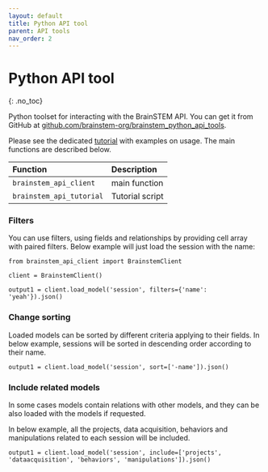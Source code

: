 ```yaml
---
layout: default
title: Python API tool
parent: API tools
nav_order: 2
---
```

# Python API tool
{: .no_toc}

Python toolset for interacting with the BrainSTEM API. You can get it from GitHub at [github.com/brainstem-org/brainstem_python_api_tools](https://github.com/brainstem-org/brainstem_python_api_tools).

Please see the dedicated [tutorial]({{"/tutorials/python-api-tool/"|absolute_url}}) with examples on usage. The main functions are described below.

| Function        | Description  |
|:-------------|:-------------|
| `brainstem_api_client` | main function |
| `brainstem_api_tutorial` | Tutorial script |


### Filters
You can use filters, using fields and relationships by providing cell array with paired filters. Below example will just load the session with the name:

```
from brainstem_api_client import BrainstemClient

client = BrainstemClient()

output1 = client.load_model('session', filters={'name': 'yeah'}).json()
```

### Change sorting
Loaded models can be sorted by different criteria applying to their fields. In below example, sessions will be sorted in descending order according to their name.

```
output1 = client.load_model('session', sort=['-name']).json()
```

### Include related models

In some cases models contain relations with other models, and they can be also loaded with the models if requested. 

In below example, all the projects, data acquisition, behaviors and manipulations related to each session will be included.

```
output1 = client.load_model('session', include=['projects', 'dataacquisition', 'behaviors', 'manipulations']).json()

```
